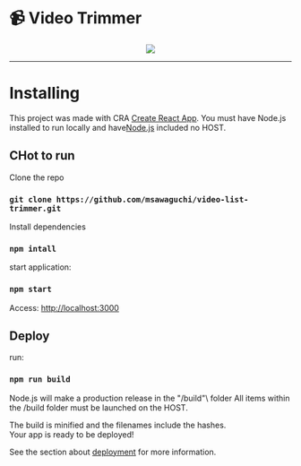 # :video_camera: Video Trimmer

<p align="center">
  <img src="src/assets/video-list-trimmer.gif">
</p>

-----

# Installing

This project was made with CRA [Create React App](https://github.com/facebook/create-react-app).
You must have Node.js installed to run locally and have[Node.js](https://nodejs.org/en/download/) included no HOST.

## CHot to run

Clone the repo

### `git clone https://github.com/msawaguchi/video-list-trimmer.git`

Install dependencies

### `npm intall`

start application:

### `npm start`

Access:
[http://localhost:3000](http://localhost:3000)


## Deploy

run:

### `npm run build`

Node.js will make a production release in the "/build"\ folder
All items within the /build folder must be launched on the HOST.

The build is minified and the filenames include the hashes.\
Your app is ready to be deployed!

See the section about [deployment](https://facebook.github.io/create-react-app/docs/deployment) for more information.

